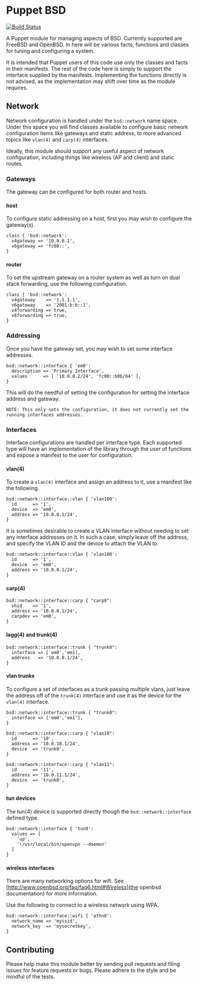 # Puppet BSD

[![Build Status](https://travis-ci.org/xaque208/puppet-bsd.png?branch=master)](https://travis-ci.org/xaque208/puppet-bsd)

A Puppet module for managing aspects of BSD.  Currently supported are FreeBSD
and OpenBSD.  In here will be various facts, functions and classes for tuning
and configuring a system.

It is intended that Puppet users of this code use only the classes and facts in
their manifests.  The rest of the code here is simply to support the interface
supplied by the manifests.  Implementing the functions directly is not advised,
as the implementation may shift over time as the module requires.

## Network

Network configuration is handled under the `bsd::network` name space.  Under
this space you will find classes available to configure basic network
configuration items like gateways and static address, to more advanced topics
like `vlan(4)` and `carp(4)` interfaces.

Ideally, this module should support any useful aspect of network configuration,
including things like wireless (AP and client) and static routes.

### Gateways

The gateway can be configured for both router and hosts.

#### host

To configure static addressing on a host, first you may wish to configure the
gateway(s).

```Puppet
class { 'bsd::network':
  v4gateway => '10.0.0.1',
  v6gateway => 'fc00::',
}
```

#### router

To set the upstream gateway on a router system as well as turn on dual stack
forwarding, use the following configuration.

```Puppet
class { 'bsd::network':
  v4gateway    => '1.1.1.1',
  v6gateway    => '2001:b:b::1',
  v4forwarding => true,
  v6forwarding => true,
}
```

### Addressing

Once you have the gateway set, you may wish to set some interface addresses.

```Puppet
bsd::network::interface { 'em0':
  description => 'Primary Interface',
  values      => [ '10.0.0.2/24', 'fc00::b0b/64' ],
}
```

This will do the needful of setting the configuration for setting the interface
address and gateway.

```
NOTE: This only sets the configuration, it does not currently set the running interfaces addresses.
```

### Interfaces

Interface configurations are handled per interface type.  Each supported type
will have an implementation of the library through the user of functions and
expose a manifest to the user for configuration.

#### vlan(4)

To create a `vlan(4)` interface and assign an address to it, use a manifest
like the following.

```Puppet
bsd::network::interface::vlan { 'vlan100':
  id      => '1',
  device  => 'em0',
  address => '10.0.0.1/24',
}
```

It is sometimes desirable to create a VLAN interface without needing to set any
interface addresses on it.  In such a case, simply leave off the address, and
specify the VLAN ID and the device to attach the VLAN to.

```Puppet
bsd::network::interface::vlan { 'vlan100':
  id      => '1',
  device  => 'em0',
  address => '10.0.0.1/24',
}
```

#### carp(4)
```Puppet
bsd::network::interface::carp { "carp0":
  vhid    => '1',
  address => '10.0.0.1/24',
  carpdev => 'em0',
}
```
#### lagg(4) and trunk(4)
```Puppet
bsd::network::interface::trunk { "trunk0":
  interface => ['em0','em1],
  address   => '10.0.0.1/24',
}
```

#### vlan trunks

To configure a set of interfaces as a trunk passing multiple vlans, just leave
the address off of the `trunk(4)` interface and use it as the device for the
`vlan(4)` interface.

```Puppet
bsd::network::interface::trunk { "trunk0":
  interface => ['em0','em1'],
}

bsd::network::interface::carp { "vlan10":
  id      => '10',
  address => '10.0.10.1/24',
  device  => 'trunk0',
}

bsd::network::interface::carp { "vlan11":
  id      => '11',
  address => '10.0.11.1/24',
  device  => 'trunk0',
}
```

#### tun devices

The tun(4) device is supported directly though the `bsd::network::interface`
defined type.

```Puppet
bsd::network::interface { 'tun0':
  values => [
    'up',
    '!/usr/local/bin/openvpn --daemon'
  ]
}
```

#### wireless interfaces

There are many networking options for wifi.  See
[http://www.openbsd.org/faq/faq6.html#Wireless](the openbsd documentation) for
more information.

Use the following to connect to a wireless network using WPA.

```Puppet
bsd::network::interface::wifi { 'athn0':
  network_name => 'myssid',
  network_key  => 'mysecretkey',
}
```

## Contributing

Please help make this module better by sending pull requests and filing issues
for feature requests or bugs.  Please adhere to the style and be mindful of the
  tests.

